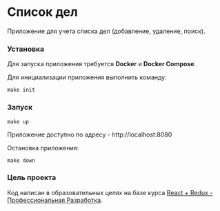 # Список дел

Приложение для учета списка дел (добавление, удаление, поиск).

### Установка

Для запуска приложения требуется **Docker** и **Docker Compose**.

Для инициализации приложения выполнить команду:
```
make init
```

### Запуск

```
make up
```

Приложение доступно по адресу - http://localhost:8080

Остановка приложения:

```
make down
```

### Цель проекта

Код написан в образовательных целях на базе курса [React + Redux - Профессиональная Разработка](https://www.udemy.com/course/pro-react-redux/). 
